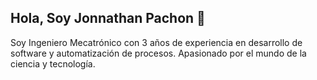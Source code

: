 ## Hola, Soy Jonnathan Pachon 👾

Soy Ingeniero Mecatrónico con 3 años de experiencia en desarrollo de software y automatización de procesos. Apasionado por el mundo de la ciencia y tecnología.
<!--
**jonnathanpachon97/jonnathanpachon97** is a ✨ _special_ ✨ repository because its `README.md` (this file) appears on your GitHub profile.

Here are some ideas to get you started:

- 🔭 I’m currently working on ...
- 🌱 I’m currently learning ...
- 👯 I’m looking to collaborate on ...
- 🤔 I’m looking for help with ...
- 💬 Ask me about ...
- 📫 How to reach me: ...
- 😄 Pronouns: ...
- ⚡ Fun fact: ...
-->

